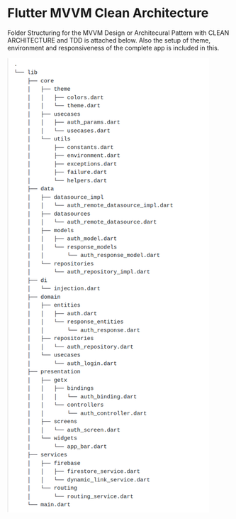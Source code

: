 # Flutter MVVM Clean Architecture

Folder Structuring for the MVVM Design or Architecural Pattern with CLEAN ARCHITECTURE and TDD is attached below. Also the setup of theme, environment and responsiveness of the complete app is included in this.

![alt text](mvvm_folder_structuring.png)
